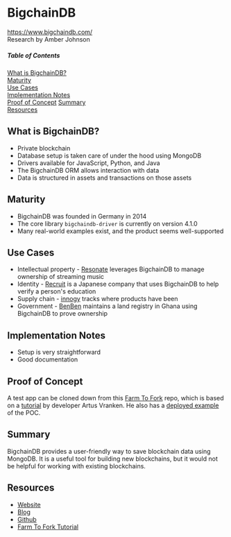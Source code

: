 # BigchainDB
https://www.bigchaindb.com/  
Research by Amber Johnson

##### Table of Contents  
[What is BigchainDB?](#what-is-bigchaindb)  
[Maturity](#maturity)  
[Use Cases](#use-cases)  
[Implementation Notes](#implementation-notes)  
[Proof of Concept](#proof-of-concept)
[Summary](#summary)  
[Resources](#resources)

## What is BigchainDB?

* Private blockchain
* Database setup is taken care of under the hood using MongoDB
* Drivers available for JavaScript, Python, and Java
* The BigchainDB ORM allows interaction with data
* Data is structured in assets and transactions on those assets

## Maturity

* BigchainDB was founded in Germany in 2014
* The core library `bigchaindb-driver` is currently on version 4.1.0
* Many real-world examples exist, and the product seems well-supported

## Use Cases

* Intellectual property - [Resonate](https://resonate.is/) leverages BigchainDB to manage ownership of streaming music
* Identity - [Recruit](http://recruit-tech.co.jp/) is a Japanese company that uses BigchainDB to help verify a person's education
* Supply chain - [innogy](https://www.innogy.com/web/cms/en/3087918/for-your-home/) tracks where products have been
* Government - [BenBen](http://www.benben.com.gh/) maintains a land registry in Ghana using BigchainDB to prove ownership 

## Implementation Notes

* Setup is very straightforward
* Good documentation

## Proof of Concept
A test app can be cloned down from this [Farm To Fork](https://github.com/amberjohnsonsmile/farm-to-fork) repo, which is based on a [tutorial](https://medium.com/wearetheledger/bigchaindb-a-hands-on-approach-42e1d3b4e7a) by developer Artus Vranken. He also has a [deployed example](https://artus.github.io/FarmToFork/) of the POC.

## Summary
BigchainDB provides a user-friendly way to save blockchain data using MongoDB. It is a useful tool for building new blockchains, but it would not be helpful for working with existing blockchains.

## Resources

* [Website](https://www.bigchaindb.com/)
* [Blog](https://blog.bigchaindb.com/)
* [Github](https://github.com/bigchaindb/bigchaindb)
* [Farm To Fork Tutorial](https://medium.com/wearetheledger/bigchaindb-a-hands-on-approach-42e1d3b4e7a)
